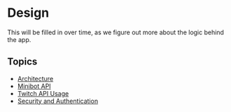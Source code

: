 # Design

This will be filled in over time, as we figure out more about the logic behind the app.

## Topics

- [Architecture](architecture.md)
- [Minibot API](minibot_api.md)
- [Twitch API Usage](twitch_api_usage.md)
- [Security and Authentication](security.md)